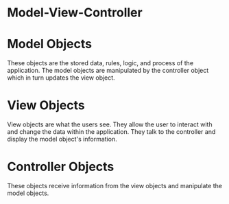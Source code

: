 # Model-View-Controller

# Model Objects

These objects are the stored data, rules, logic, and process of the application. The model objects are manipulated by the controller object which in turn updates the view object.

# View Objects

View objects are what the users see. They allow the user to interact with and change the data within the application. They talk to the controller and display the model object's information.

# Controller Objects

These objects receive information from the view objects and manipulate the model objects.
